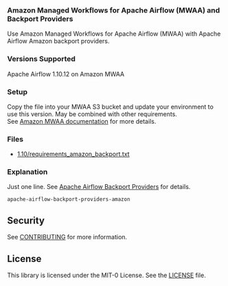 ### Amazon Managed Workflows for Apache Airflow (MWAA) and Backport Providers

Use Amazon Managed Workflows for Apache Airflow (MWAA) with Apache Airflow Amazon backport providers.

### Versions Supported

Apache Airflow 1.10.12 on Amazon MWAA

### Setup 

Copy the file into your MWAA S3 bucket and update your environment to use this version.  May be combined with other requirements.  
See [Amazon MWAA documentation](https://docs.aws.amazon.com/mwaa/latest/userguide/working-dags-dependencies.html) for more details.

### Files

* [1.10/requirements_amazon_backport.txt](1.10/requirements_amazon_backport.txt)

### Explanation

Just one line.  See [Apache Airflow Backport Providers](https://airflow.apache.org/docs/apache-airflow/stable/backport-providers.html) for details.
```
apache-airflow-backport-providers-amazon
```
## Security

See [CONTRIBUTING](../../blob/main/CONTRIBUTING.md#security-issue-notifications) for more information.

## License

This library is licensed under the MIT-0 License. See the [LICENSE](../../blob/main/LICENSE) file.

